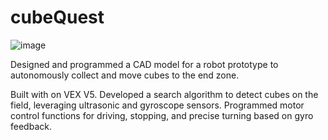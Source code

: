 # cubeQuest

![image](https://github.com/faseehirfan/cubeQuest/assets/43595947/c9dc85ba-25ca-4e6b-8cee-92dc22644ac9)

Designed and programmed a CAD model for a robot prototype to autonomously collect and move cubes to the end zone. 

Built with on VEX V5. 
Developed a search algorithm to detect cubes on the field, leveraging ultrasonic and gyroscope sensors.
Programmed motor control functions for driving, stopping, and precise turning based on gyro feedback.

